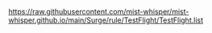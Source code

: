 https://raw.githubusercontent.com/mist-whisper/mist-whisper.github.io/main/Surge/rule/TestFlight/TestFlight.list
